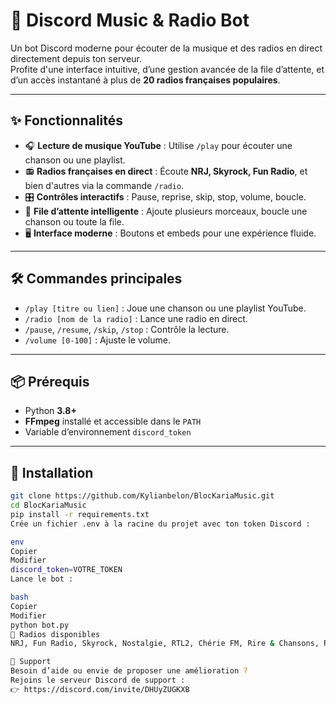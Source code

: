 # 🎵 Discord Music & Radio Bot

Un bot Discord moderne pour écouter de la musique et des radios en direct directement depuis ton serveur.  
Profite d'une interface intuitive, d’une gestion avancée de la file d’attente, et d’un accès instantané à plus de **20 radios françaises populaires**.

---

## ✨ Fonctionnalités

- 🎧 **Lecture de musique YouTube** : Utilise `/play` pour écouter une chanson ou une playlist.
- 📻 **Radios françaises en direct** : Écoute **NRJ, Skyrock, Fun Radio**, et bien d'autres via la commande `/radio`.
- 🎛️ **Contrôles interactifs** : Pause, reprise, skip, stop, volume, boucle.
- 🧠 **File d’attente intelligente** : Ajoute plusieurs morceaux, boucle une chanson ou toute la file.
- 🖥️ **Interface moderne** : Boutons et embeds pour une expérience fluide.

---

## 🛠️ Commandes principales

- `/play [titre ou lien]` : Joue une chanson ou une playlist YouTube.
- `/radio [nom de la radio]` : Lance une radio en direct.
- `/pause`, `/resume`, `/skip`, `/stop` : Contrôle la lecture.
- `/volume [0-100]` : Ajuste le volume.

---

## 📦 Prérequis

- Python **3.8+**
- **FFmpeg** installé et accessible dans le `PATH`
- Variable d’environnement `discord_token`

---

## 🚀 Installation

```bash
git clone https://github.com/Kylianbelon/BlocKariaMusic.git
cd BlocKariaMusic
pip install -r requirements.txt
Crée un fichier .env à la racine du projet avec ton token Discord :

env
Copier
Modifier
discord_token=VOTRE_TOKEN
Lance le bot :

bash
Copier
Modifier
python bot.py
📡 Radios disponibles
NRJ, Fun Radio, Skyrock, Nostalgie, RTL2, Chérie FM, Rire & Chansons, Radio FG, FIP, France Inter, France Info, France Musique, France Bleu, Europe 1, RTL, Virgin Radio, Latina, Générations, OÜI FM, Radio Nova, TSF Jazz, Sud Radio, Mouv’.

🙋 Support
Besoin d’aide ou envie de proposer une amélioration ?
Rejoins le serveur Discord de support :
👉 https://discord.com/invite/DHUyZUGKXB
